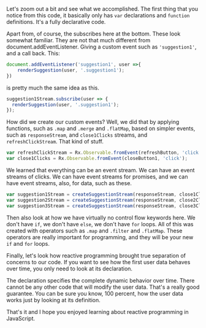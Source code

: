 Let's zoom out a bit and see what we accomplished. The first thing that you notice from this code, it basically only has `var` declarations and `function` definitions. It's a fully declarative code.

Apart from, of course, the subscribes here at the bottom. These look somewhat familiar. They are not that much different from document.addEventListener. Giving a custom event such as `'suggestion1'`, and a call back. This:

```javascript
document.addEventListener('suggestion1', user =>{
	renderSuggestion(user, '.suggestion1');
})
```

is pretty much the same idea as this.

```javascript
suggestion1Stream.subscribe(user => {
  renderSuggestion(user, '.suggestion1');
});

```

How did we create our custom events? Well, we did that by applying functions, such as `.map` and `.merge` and `.flatMap`, based on simpler events, such as `responseStream`, and `close1Clicks` streams, and `refreshClickStream`. That kind of stuff.

```javascript
var refreshClickStream = Rx.Observable.fromEvent(refreshButton, 'click');
var close1Clicks = Rx.Observable.fromEvent(closeButton1, 'click');
```

We learned that everything can be an event stream. We can have an event streams of clicks. We can have event streams for promises, and we can have event streams, also, for data, such as these.

```javascript
var suggestion1Stream = createSuggestionStream(responseStream, close1Clicks);
var suggestion2Stream = createSuggestionStream(responseStream, close2Clicks);
var suggestion3Stream = createSuggestionStream(responseStream, close3Clicks);
```

Then also look at how we have virtually no control flow keywords here. We don't have `if`, we don't have `else`, we don't have `for` loops. All of this was created with operators such as `.map` and `.filter` and `.flatMap`. These operators are really important for programming, and they will be your new `if` and `for` loops.

Finally, let's look how reactive programming brought true separation of concerns to our code. If you want to see how the first user data behaves over time, you only need to look at its declaration.

The declaration specifies the complete dynamic behavior over time. There cannot be any other code that will modify the user data. That's a really good guarantee. You can be sure you know, 100 percent, how the user data works just by looking at its definition.

That's it and I hope you enjoyed learning about reactive programming in JavaScript.